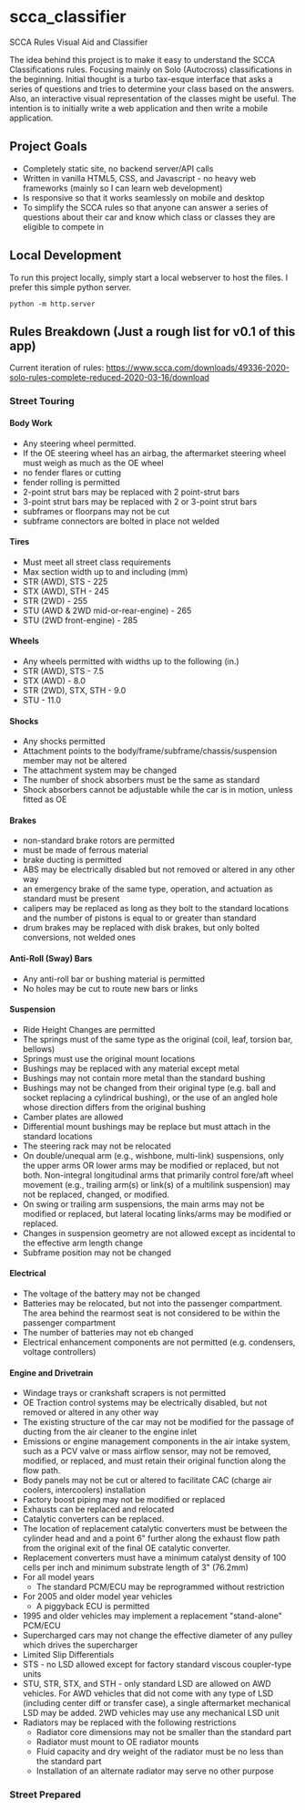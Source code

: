 # scca_classifier
SCCA Rules Visual Aid and Classifier

The idea behind this project is to make it easy to understand the SCCA Classifications rules. Focusing mainly on Solo (Autocross) classifications in the beginning. Initial thought is a turbo tax-esque interface that asks a series of questions and tries to determine your class based on the answers. Also, an interactive visual representation of the classes might be useful. The intention is to initially write a web application and then write a mobile application.

## Project Goals
* Completely static site, no backend server/API calls
* Written in vanilla HTML5, CSS, and Javascript - no heavy web frameworks (mainly so I can learn
web development)
* Is responsive so that it works seamlessly on mobile and desktop
* To simplify the SCCA rules so that anyone can answer a series of questions about their car and
know which class or classes they are eligible to compete in

## Local Development
To run this project locally, simply start a local webserver to host the files.
I prefer this simple python server.
```
python -m http.server
```

## Rules Breakdown (Just a rough list for v0.1 of this app)
Current iteration of rules: https://www.scca.com/downloads/49336-2020-solo-rules-complete-reduced-2020-03-16/download

### Street Touring
#### Body Work
* Any steering wheel permitted.
* If the OE steering wheel has an airbag, the aftermarket steering wheel must weigh as much as the OE wheel
* no fender flares or cutting
* fender rolling is permitted
* 2-point strut bars may be replaced with 2 point-strut bars
* 3-point strut bars may be replaced with 2 or 3-point strut bars
* subframes or floorpans may not be cut
* subframe connectors are bolted in place not welded

#### Tires
* Must meet all street class requirements
* Max section width up to and including (mm)
* STR (AWD), STS - 225
* STX (AWD), STH - 245
* STR (2WD) - 255
* STU (AWD & 2WD mid-or-rear-engine) - 265
* STU (2WD front-engine) - 285

#### Wheels
* Any wheels permitted with widths up to the following (in.)
* STR (AWD), STS - 7.5
* STX (AWD) - 8.0
* STR (2WD), STX, STH - 9.0
* STU - 11.0

#### Shocks
* Any shocks permitted
* Attachment points to the body/frame/subframe/chassis/suspension member may not be altered
* The attachment system may be changed
* The number of shock absorbers must be the same as standard
* Shock absorbers cannot be adjustable while the car is in motion, unless fitted as OE

#### Brakes
* non-standard brake rotors are permitted
* must be made of ferrous material
* brake ducting is permitted
* ABS may be electrically disabled but not removed or altered in any other way
* an emergency brake of the same type, operation, and actuation as standard must be present
* calipers may be replaced as long as they bolt to the standard locations and the number of pistons
is equal to or greater than standard
* drum brakes may be replaced with disk brakes, but only bolted conversions, not welded ones

#### Anti-Roll (Sway) Bars
* Any anti-roll bar or bushing material is permitted
* No holes may be cut to route new bars or links

#### Suspension
* Ride Height Changes are permitted
* The springs must of the same type as the original (coil, leaf, torsion bar, bellows)
* Springs must use the original mount locations
* Bushings may be replaced with any material except metal
* Bushings may not contain more metal than the standard bushing
* Bushings may not be changed from their original type (e.g. ball and socket replacing a cylindrical bushing),
or the use of an angled hole whose direction differs from the original bushing
* Camber plates are allowed
* Differential mount bushings may be replace but must attach in the standard locations
* The steering rack may not be relocated
* On double/unequal arm (e.g., wishbone, multi-link) suspensions, only the upper arms OR lower
arms may be modified or replaced, but not both. Non-integral longitudinal arms that primarily control
fore/aft wheel movement (e.g., trailing arm(s) or link(s) of a multilink suspension) may not be
replaced, changed, or modified.
* On swing or trailing arm suspensions, the main arms may not be
modified or replaced, but lateral locating links/arms may be modified or replaced.
* Changes in suspension geometry are not allowed except as incidental
to the effective arm length change
* Subframe position may not be changed

#### Electrical
* The voltage of the battery may not be changed
* Batteries may be relocated, but not into the passenger compartment. The area behind the rearmost
seat is not considered to be within the passenger compartment
* The number of batteries may not eb changed
* Electrical enhancement components are not permitted (e.g. condensers, voltage controllers)

#### Engine and Drivetrain
* Windage trays or crankshaft scrapers is not permitted
* OE Traction control systems may be electrically disabled, but not removed or altered in any other
way
* The existing structure of the car may not be modified for the passage of ducting from the air cleaner
to the engine inlet
* Emissions or engine management components in the air intake system, such as a PCV valve or mass
airflow sensor, may not be removed, modified, or replaced, and must retain their original function
along the flow path.
* Body panels may not be cut or altered to facilitate CAC (charge air coolers, intercoolers) installation
* Factory boost piping may not be modified or replaced
* Exhausts can be replaced and relocated
* Catalytic converters can be replaced.
* The location of replacement catalytic converters must be between the cylinder head and and a point
6" further along the exhaust flow path from the original exit of the final OE catalytic converter.
* Replacement converters must have a minimum catalyst density of 100 cells per inch and minimum substrate length of 3"
(76.2mm)
* For all model years
  * The standard PCM/ECU may be reprogrammed without restriction
* For 2005 and older model year vehicles
  * A piggyback ECU is permitted
* 1995 and older vehicles may implement a replacement "stand-alone" PCM/ECU
* Supercharged cars may not change the effective diameter of any pulley which drives the supercharger
* Limited Slip Differentials
* STS - no LSD allowed except for factory standard viscous coupler-type units
* STU, STR, STX, and STH - only standard LSD are allowed on AWD vehicles. For AWD vehicles that did not
come with any type of LSD (including center diff or transfer case), a single aftermarket mechanical LSD may be added.
2WD vehicles may use any mechanical LSD unit
* Radiators may be replaced with the following restrictions
  * Radiator core dimensions may not be smaller than the standard part
  * Radiator must mount to OE radiator mounts
  * Fluid capacity and dry weight of the radiator must be no less than the standard part
  * Installation of an alternate radiator may serve no other purpose

### Street Prepared
